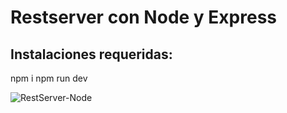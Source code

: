 # Restserver con Node y Express
## Instalaciones requeridas:
npm i 
npm run dev 


![RestServer-Node](https://miro.medium.com/max/365/1*Jr3NFSKTfQWRUyjblBSKeg.png)
